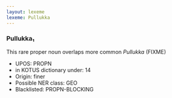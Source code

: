 ```yaml
---
layout: lexeme
lexeme: Pullukka
---
```


###  Pullukka₁

This rare proper noun overlaps more common *Pullukka* (FIXME)
* UPOS:  PROPN
* in KOTUS dictionary under:  14
* Origin:  finer
* Possible NER class:  GEO
* Blacklisted:  PROPN-BLOCKING

